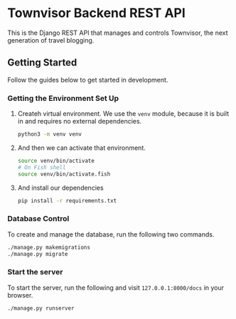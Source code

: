 # Townvisor Backend REST API

This is the Django REST API that manages and controls Townvisor, the next generation 
of travel blogging.

## Getting Started

Follow the guides below to get started in development.

### Getting the Environment Set Up

1. Createh virtual environment. We use the `venv` module, because it is built in and requires no external dependencies.
    ```bash
    python3 -m venv venv
    ````
2. And then we can activate that environment.
   ```bash
   source venv/bin/activate
   # On Fish shell
   source venv/bin/activate.fish
   ```
3. And install our dependencies
   ```bash
   pip install -r requirements.txt
   ```

### Database Control

To create and manage the database, run the following two commands.

```bash
./manage.py makemigrations
./manage.py migrate
```

### Start the server

To start the server, run the following and visit `127.0.0.1:8000/docs` in your browser.

```bash
./manage.py runserver
```